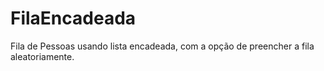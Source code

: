 # FilaEncadeada
Fila de Pessoas usando lista encadeada, com a opção de preencher a fila aleatoriamente.
